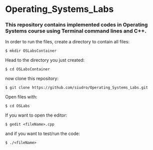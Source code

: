 # Operating_Systems_Labs
### This repository contains implemented codes in Operating Systems course using Terminal command lines and C++.

In order to run the files, create a directory to contain all files:
```
$ mkdir OSLabsContainer
```
Head to the directory you just created:
```
$ cd OSLabsContainer
```
now clone this repository:
```
$ git clone https://github.com/siudro/Operating_Systems_Labs.git
```
Open files with:
```
$ cd OSLabs
```
If you want to open the editor:
```
$ gedit <fileName>.cpp
```
and if you want to test/run the code:
```
$ ./<fileName>
```
